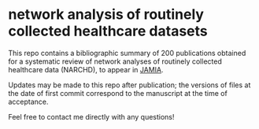 # network analysis of routinely collected healthcare datasets

This repo contains a bibliographic summary of 200 publications obtained for a systematic review of network analyses of routinely collected healthcare data (NARCHD), to appear in [JAMIA](http://jamia.oxfordjournals.org/).

Updates may be made to this repo after publication; the versions of files at the date of first commit correspond to the manuscript at the time of acceptance.

Feel free to contact me directly with any questions!
